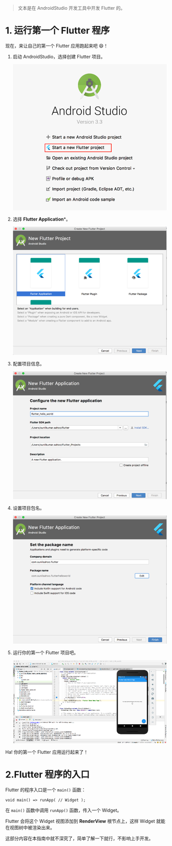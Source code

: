 > 文本是在 AndroidStudio 开发工具中开发 Flutter 的。

# 1. 运行第一个 Flutter 程序

现在，来让自己的第一个 Flutter 应用跑起来吧 😄！

1. 启动 AndroidStudio，选择创建 Flutter 项目。  

    ![](https://raw.githubusercontent.com/chenBingX/img/master/Flutter/Flutter-启动AndroidStudio.png)  


2. 选择 **Flutter Application***。  

    ![](https://raw.githubusercontent.com/chenBingX/img/master/Flutter/Flutter-创建项目.png)  
    
3. 配置项目信息。  

    ![](https://raw.githubusercontent.com/chenBingX/img/master/Flutter/Flutter-配置项目.png)  
    
4. 设置项目包名。  

    ![](https://raw.githubusercontent.com/chenBingX/img/master/Flutter/Flutter-确定.png)  
    
5. 运行你的第一个 Flutter 项目吧。  

    ![](https://raw.githubusercontent.com/chenBingX/img/master/Flutter/Flutter-启动运行项目.png)  
    
    
Ha! 你的第一个 Flutter 应用运行起来了！  


# 2.Flutter 程序的入口

Flutter 的程序入口是一个 `main()` 函数：  

```
void main() => runApp( // Widget );
```

在 `main()` 函数中调用 `runApp()` 函数，传入一个 Widget。

Flutter 会将这个 Widget 视图添加到 **RenderView** 根节点上，这样 Widget 就能在视图树中被渲染出来。

这部分内容在本指南中就不深究了，简单了解一下就行，不影响上手开发。



